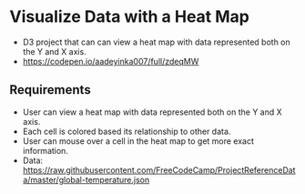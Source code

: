 # Visualize Data with a Heat Map
* D3 project that can can view a heat map with data represented both on the Y and X axis.
* https://codepen.io/aadeyinka007/full/zdeqMW

## Requirements
* User can view a heat map with data represented both on the Y and X axis.
* Each cell is colored based its relationship to other data.
* User can mouse over a cell in the heat map to get more exact information.
* Data: https://raw.githubusercontent.com/FreeCodeCamp/ProjectReferenceData/master/global-temperature.json
